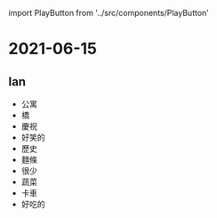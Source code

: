 import PlayButton from '../src/components/PlayButton'

# 2021-06-15

## Ian
- <PlayButton value="apartment" /> 公寓
- <PlayButton value="bridge" /> 橋
- <PlayButton value="celebrate" /> 慶祝
- <PlayButton value="funny" /> 好笑的
- <PlayButton value="history" /> 歷史
- <PlayButton value="noodle" /> 麵條
- <PlayButton value="seldom" /> 很少
- <PlayButton value="vegetable" /> 蔬菜
- <PlayButton value="truck" /> 卡車
- <PlayButton value="yummy" /> 好吃的
